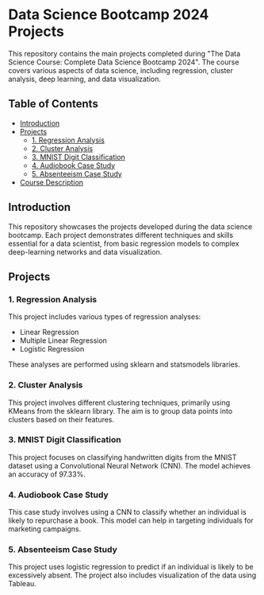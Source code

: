 # Data Science Bootcamp 2024 Projects 

This repository contains the main projects completed during "The Data Science Course: Complete Data Science Bootcamp 2024". The course covers various aspects of data science, including regression, cluster analysis, deep learning, and data visualization.

## Table of Contents

- [Introduction](#introduction)
- [Projects](#projects)
  - [1. Regression Analysis](#1-regression-analysis)
  - [2. Cluster Analysis](#2-cluster-analysis)
  - [3. MNIST Digit Classification](#3-mnist-digit-classification)
  - [4. Audiobook Case Study](#4-audiobook-case-study)
  - [5. Absenteeism Case Study](#5-absenteeism-case-study)
- [Course Description](#course-description)


## Introduction

This repository showcases the projects developed during the data science bootcamp. Each project demonstrates different techniques and skills essential for a data scientist, from basic regression models to complex deep-learning networks and data visualization.

## Projects

### 1. Regression Analysis

This project includes various types of regression analyses:

- Linear Regression
- Multiple Linear Regression
- Logistic Regression

These analyses are performed using sklearn and statsmodels libraries.

### 2. Cluster Analysis

This project involves different clustering techniques, primarily using KMeans from the sklearn library. The aim is to group data points into clusters based on their features.

### 3. MNIST Digit Classification

This project focuses on classifying handwritten digits from the MNIST dataset using a Convolutional Neural Network (CNN). The model achieves an accuracy of 97.33%.

### 4. Audiobook Case Study

This case study involves using a CNN to classify whether an individual is likely to repurchase a book. This model can help in targeting individuals for marketing campaigns.

### 5. Absenteeism Case Study

This project uses logistic regression to predict if an individual is likely to be excessively absent. The project also includes visualization of the data using Tableau.

